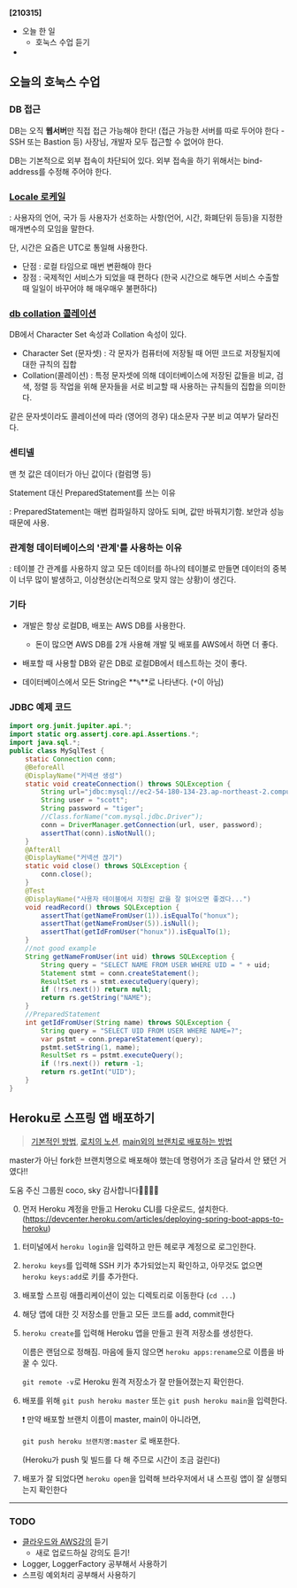 **[210315]**



- 오늘 한 일
  - 호눅스 수업 듣기
- 





## 오늘의 호눅스 수업

### DB 접근

DB는 오직 **웹서버**만 직접 접근 가능해야 한다! (접근 가능한 서버를 따로 두어야 한다 - SSH 또는 Bastion 등) 사장님, 개발자 모두 접근할 수 없어야 한다.

DB는 기본적으로 외부 접속이 차단되어 있다. 외부 접속을 하기 위해서는 bind-address를 수정해 주어야 한다.

### [Locale 로케일](https://ko.wikipedia.org/wiki/%EB%A1%9C%EC%BC%80%EC%9D%BC)

: 사용자의 언어, 국가 등 사용자가 선호하는 사항(언어, 시간, 화폐단위 등등)을 지정한 매개변수의 모임을 말한다. 

단, 시간은 요즘은 UTC로 통일해 사용한다.

- 단점 : 로컬 타임으로 매번 변환해야 한다
- 장점 : 국제적인 서비스가 되었을 때 편하다 (한국 시간으로 해두면 서비스 수출할 때 일일이 바꾸어야 해 매우매우 불편하다)

### [db collation 콜레이션 ](http://jinolog.com/programming/mysql/2011/03/21/character-set-and-collation.html#:~:text=%EB%AC%B8%EC%9E%90%EC%85%8B(Character%20set)%EC%9D%80%20%EA%B0%81,%ED%95%A0%EB%95%8C%20%EC%82%AC%EC%9A%A9%ED%95%98%EB%8A%94%20%EA%B7%9C%EC%B9%99)

DB에서 Character Set 속성과 Collation 속성이 있다.

- Character Set (문자셋) : 각 문자가 컴퓨터에 저장될 때 어떤 코드로 저장될지에 대한 규칙의 집합
- Collation(콜레이션) : 특정 문자셋에 의해 데이터베이스에 저장된 값들을 비교, 검색, 정렬 등 작업을 위해 문자들을 서로 비교할 때 사용하는 규칙들의 집합을 의미한다.

같은 문자셋이라도 콜레이션에 따라 (영어의 경우) 대소문자 구분 비교 여부가 달라진다.

### 센티넬

맨 첫 값은 데이터가 아닌 값이다 (컬럼명 등)

Statement 대신 PreparedStatement를 쓰는 이유

: PreparedStatement는 매번 컴파일하지 않아도 되며, 값만 바꿔치기함. 보안과 성능 때문에 사용.

### 관계형 데이터베이스의 '관계'를 사용하는 이유

: 테이블 간 관계를 사용하지 않고 모든 데이터를 하나의 테이블로 만들면 데이터의 중복이 너무 많이 발생하고, 이상현상(논리적으로 맞지 않는 상황)이 생긴다.

### 기타

- 개발은 항상 로컬DB, 배포는 AWS DB를 사용한다.
  - 돈이 많으면 AWS DB를 2개 사용해 개발 및 배포를 AWS에서 하면 더 좋다.

- 배포할 때 사용할 DB와 같은 DB로 로컬DB에서 테스트하는 것이 좋다.

- 데이터베이스에서 모든 String은 **`%`**로 나타낸다. (`*`이 아님)

### JDBC 예제 코드

```java
import org.junit.jupiter.api.*;
import static org.assertj.core.api.Assertions.*;
import java.sql.*;
public class MySqlTest {
    static Connection conn;
    @BeforeAll
    @DisplayName("커넥션 생성")
    static void createConnection() throws SQLException {
        String url="jdbc:mysql://ec2-54-180-134-23.ap-northeast-2.compute.amazonaws.com/tigerdb";
        String user = "scott";
        String password = "tiger";
        //Class.forName("com.mysql.jdbc.Driver");
        conn = DriverManager.getConnection(url, user, password);
        assertThat(conn).isNotNull();
    }
    @AfterAll
    @DisplayName("커넥션 끊기")
    static void close() throws SQLException {
        conn.close();
    }
    @Test
    @DisplayName("사용자 테이블에서 지정된 값을 잘 읽어오면 좋겠다...")
    void readRecord() throws SQLException {
        assertThat(getNameFromUser(1)).isEqualTo("honux");
        assertThat(getNameFromUser(5)).isNull();
        assertThat(getIdFromUser("honux")).isEqualTo(1);
    }
    //not good example
    String getNameFromUser(int uid) throws SQLException {
        String query = "SELECT NAME FROM USER WHERE UID = " + uid;
        Statement stmt = conn.createStatement();
        ResultSet rs = stmt.executeQuery(query);
        if (!rs.next()) return null;
        return rs.getString("NAME");
    }
    //PreparedStatement
    int getIdFromUser(String name) throws SQLException {
        String query = "SELECT UID FROM USER WHERE NAME=?";
        var pstmt = conn.prepareStatement(query);
        pstmt.setString(1, name);
        ResultSet rs = pstmt.executeQuery();
        if (!rs.next()) return -1;
        return rs.getInt("UID");
    }
}
```



## Heroku로 스프링 앱 배포하기

> [기본적인 방법](https://devcenter.heroku.com/articles/deploying-spring-boot-apps-to-heroku), [로치의 노션](https://www.notion.so/Heroku-65554bca2a36447eabce268220aa44fb), [main외의 브랜치로 배포하는 방법](https://2ssue.github.io/programming/heroku-not-master-deploy/)

master가 아닌 fork한 브랜치명으로 배포해야 했는데 명령어가 조금 달라서 안 됐던 거였다!! 

도움 주신 그룹원 coco, sky 감사합니다🙇‍♀️🙇‍♀️

0. 먼저 Heroku 계정을 만들고 Heroku CLI를 다운로드, 설치한다. (https://devcenter.heroku.com/articles/deploying-spring-boot-apps-to-heroku)

1. 터미널에서 `heroku login`을 입력하고 만든 헤로쿠 계정으로 로그인한다.

2. `heroku keys`를 입력해 SSH 키가 추가되었는지 확인하고, 아무것도 없으면 `heroku keys:add`로 키를 추가한다.

3. 배포할 스프링 애플리케이션이 있는 디렉토리로 이동한다 (`cd ...`)

4. 해당 앱에 대한 깃 저장소를 만들고 모든 코드를 add, commit한다 

5. `heroku create`를 입력해 Heroku 앱을 만들고 원격 저장소를 생성한다.

   이름은 랜덤으로 정해짐. 마음에 들지 않으면 `heroku apps:rename`으로 이름을 바꿀 수 있다.

   `git remote -v`로 Heroku 원격 저장소가 잘 만들어졌는지 확인한다.

6. 배포를 위해 `git push heroku master` 또는 `git push heroku main`을 입력한다.

   ❗ 만약 배포할 브랜치 이름이 master, main이 아니라면,

   `git push heroku 브랜치명:master` 로 배포한다. 

   (Heroku가 push 및 빌드를 다 해 주므로 시간이 조금 걸린다)

7. 배포가 잘 되었다면 `heroku open`을 입력해 브라우저에서 내 스프링 앱이 잘 실행되는지 확인한다











---



### TODO

- [클라우드와 AWS강의](https://www.inflearn.com/course/aws-starter/dashboard) 듣기
  - 새로 업로드하실 강의도 듣기!
- Logger, LoggerFactory 공부해서 사용하기
- 스프링 예외처리 공부해서 사용하기